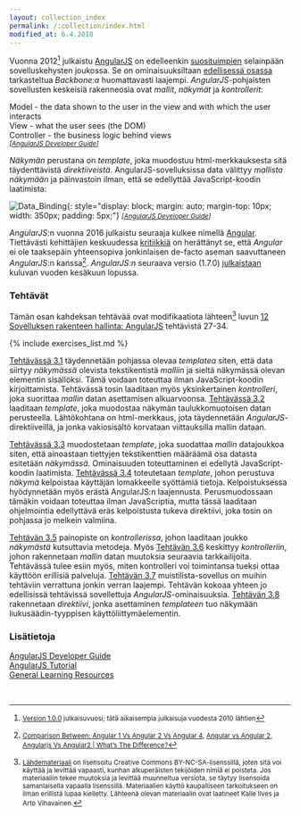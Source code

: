 ```yaml
---
layout: collection_index
permalink: /:collection/index.html
modified_at: 6.4.2018
---
```


Vuonna 2012[^release] julkaistu [AngularJS][angularjs] on edelleenkin [suosituimpien][popularity] selainpään sovelluskehysten joukossa. Se on ominaisuuksiltaan [edellisessä osassa](../osa2) tarkasteltua *Backbone:a* huomattavasti laajempi. *AngularJS*-pohjaisten sovellusten keskeisiä rakenneosia ovat *mallit*, *näkymät* ja *kontrollerit*:

[angularjs]:https://docs.angularjs.org/guide/introduction
[popularity]: https://hotframeworks.com/languages/javascript

[^release]: <small>[Version 1.0.0](https://github.com/angular/angular.js/blob/master/CHANGELOG.md#100-temporal-domination-2012-06-13) julkaisuvuosi; tätä aikaisempia julkaisuja vuodesta 2010 lähtien</small>

>
Model - the data shown to the user in the view and with which the user interacts  
View - what the user sees (the DOM)  
Controller - the business logic behind views  
<cite><small>
[[AngularJS Developer Guide](https://docs.angularjs.org/guide/concepts)]
</small></cite>  

*Näkymän* perustana on *template*, joka muodostuu html-merkkauksesta sitä täydenttävistä *direktiiveistä*. AngularJS-sovelluksissa data välittyy *mallista* *näkymään* ja päinvastoin ilman, että se edellyttää JavaScript-koodin laatimista:

![Data_Binding](https://docs.angularjs.org/img/Two_Way_Data_Binding.png "Data_Binding"){: style="display: block; margin: auto; margin-top: 10px; width: 350px; padding: 5px;"}
<cite><small>
[[AngularJS Developer Guide](https://docs.angularjs.org/guide/databinding)]
</small></cite>  

*AngularJS*:n vuonna 2016 julkaistu seuraaja kulkee nimellä [Angular](https://angular.io). Tiettävästi kehittäjien keskuudessa [kritiikkiä][critic] on herättänyt se, että *Angular* ei ole taaksepäin yhteensopiva jonkinlaisen de-facto aseman saavuttaneen *AngularJS*:n kanssa[^angularjs-vs-angular]. *AngularJS:n* seuraava versio (1.7.0) [julkaistaan][next-release] kuluvan vuoden kesäkuun lopussa.

[critic]: https://jaxenter.com/angular-2-0-announcement-backfires-112127.html
[next-release]: https://blog.angular.io/stable-angularjs-and-long-term-support-7e077635ee9c

[^angularjs-vs-angular]: <small>[Comparison Between: Angular 1 Vs Angular 2 Vs Angular 4][versus-3], [Angular vs Angular 2][versus-1], [Angularjs Vs Angular2 | What’s The Difference?][versus-2]</small>

[versus-1]: https://stackoverflow.com/questions/34114593/angular-vs-angular-2
[versus-2]: https://www.dunebook.com/angularjs-vs-angular2-whats-the-difference/
[versus-3]: https://www.angularminds.com/blog/article/comparison-difference-between-angular1-vs-angular2-vs-angular4.html

### Tehtävät

Tämän osan kahdeksan tehtävää ovat modifikaatiota lähteen[^lisenssi] luvun [12 Sovelluksen rakenteen hallinta: AngularJS](http://web-selainohjelmointi.github.io/#12-Sovelluksen-rakenteen-hallinta:-AngularJS) tehtävistä 27-34.

[^lisenssi]: <small>[Lähdemateriaali](http://web-selainohjelmointi.github.io) on lisensoitu Creative Commons BY-NC-SA-lisenssillä, joten sitä voi käyttää ja levittää  vapaasti, kunhan alkuperäisten tekijöiden nimiä ei poisteta. Jos materiaaliin tekee muutoksia ja levittää muunneltua versiota, se täytyy lisensoida samanlaisella vapaalla lisenssillä. Materiaalien käyttö kaupalliseen tarkoitukseen on ilman erillistä lupaa kielletty. Lähteenä olevan materiaalin ovat laatineet Kalle Ilves ja Arto Vihavainen.</small>

{% include exercises_list.md %}

[Tehtävässä 3.1](tehtava31) täydennetään pohjassa olevaa *templatea* siten, että data siirtyy *näkymässä* olevista tekstikentistä *malliin* ja sieltä näkymässä olevan elementin sisällöksi. Tämä voidaan toteuttaa ilman JavaScript-koodin kirjoittamista. Tehtävässä tosin laaditaan myös yksinkertainen *kontrolleri*, joka suorittaa *mallin* datan asettamisen alkuarvoonsa. [Tehtävässä 3.2](tehtava32) laaditaan *template*, joka muodostaa näkymän taulukkomuotoisen datan perusteella. Lähtökohtana on html-merkkaus, jota täydennetään *AngularJS*-direktiiveillä, ja jonka vakiosisältö korvataan viittauksilla mallin dataan.

[Tehtävässä 3.3](tehtava33) muodostetaan *template*, joka suodattaa *mallin* datajoukkoa siten, että ainoastaan tiettyjen tekstikenttien määräämä osa datasta esitetään *näkymässä*. Ominaisuuden toteuttaminen ei edellytä JavaScript-koodin laatimista. [Tehtävässä 3.4](tehtava34) toteutetaan *template*, johon perustuva *näkymä* kelpoistaa käyttäjän lomakkeelle syöttämiä tietoja. Kelpoistuksessa hyödynnetään myös erästä AngularJS:n laajennusta. Perusmuodossaan tämäkin voidaan toteuttaa ilman JavaScriptia, mutta tässä laaditaan ohjelmointia edellyttävä eräs kelpoistusta tukeva direktiivi, joka tosin on pohjassa jo melkein valmiina.

[Tehtävän 3.5](tehtava35) painopiste on *kontrollerissa*, johon laaditaan joukko *näkymästä* kutsuttavia metodeja. Myös [Tehtävän 3.6](tehtava36) keskittyy *kontrolleriin*, johon rakennetaan *mallin* datan muutoksia seuraavia tarkkailijoita. Tehtävässä tulee esiin myös, miten kontrolleri voi toimintansa tueksi ottaa käyttöön erillisiä palveluja. [Tehtävän 3.7](tehtava37) muistilista-sovellus on muihin tehtäviin verrattuna jonkin verran laajempi. Tehtävän kokoaa yhteen jo edellisissä  tehtävissä sovellettuja *AngularJS*-ominaisuuksia. [Tehtävän 3.8](tehtava38) rakennetaan *direktiivi*, jonka asettaminen *templateen* tuo näkymään liukusäädin-tyyppisen käyttöliittymäelementin.  

### Lisätietoja

[AngularJS Developer Guide](https://docs.angularjs.org/guide)  
[AngularJS Tutorial](https://docs.angularjs.org/tutorial)   
[General Learning Resources](https://docs.angularjs.org/guide/external-resources#general-learning-resources)  







<br/>
